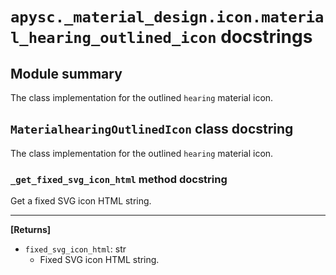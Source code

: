 # `apysc._material_design.icon.material_hearing_outlined_icon` docstrings

## Module summary

The class implementation for the outlined `hearing` material icon.

## `MaterialhearingOutlinedIcon` class docstring

The class implementation for the outlined `hearing` material icon.

### `_get_fixed_svg_icon_html` method docstring

Get a fixed SVG icon HTML string.<hr>

**[Returns]**

- `fixed_svg_icon_html`: str
  - Fixed SVG icon HTML string.